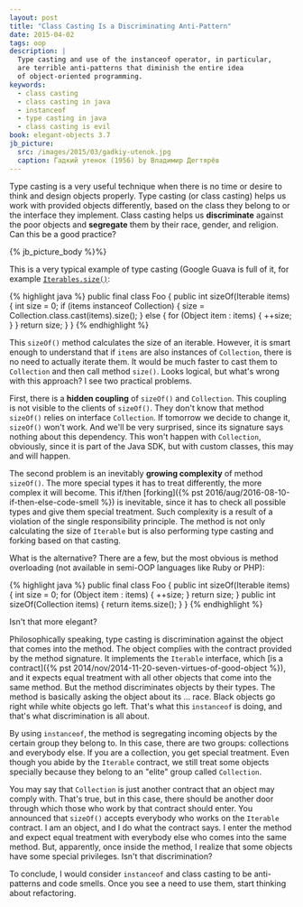 ```yaml
---
layout: post
title: "Class Casting Is a Discriminating Anti-Pattern"
date: 2015-04-02
tags: oop
description: |
  Type casting and use of the instanceof operator, in particular,
  are terrible anti-patterns that diminish the entire idea
  of object-oriented programming.
keywords:
  - class casting
  - class casting in java
  - instanceof
  - type casting in java
  - class casting is evil
book: elegant-objects 3.7
jb_picture:
  src: /images/2015/03/gadkiy-utenok.jpg
  caption: Гадкий утенок (1956) by Владимир Дегтярёв
---
```


Type casting is a very useful technique when there is no time
or desire to think and design objects properly. Type casting (or
class casting) helps us work with provided objects differently,
based on the class they belong to or the interface they implement. Class
casting helps us **discriminate** against the poor objects and **segregate**
them by their race, gender, and religion. Can this be a good practice?

<!--more-->

{% jb_picture_body %}%}

This is a very typical example of type casting (Google Guava is full
of it, for example [`Iterables.size()`](https://github.com/google/guava/blob/v18.0/guava/src/com/google/common/collect/Iterables.java#L104-L111):

{% highlight java %}
public final class Foo {
  public int sizeOf(Iterable items) {
    int size = 0;
    if (items instanceof Collection) {
      size = Collection.class.cast(items).size();
    } else {
      for (Object item : items) {
        ++size;
      }
    }
    return size;
  }
}
{% endhighlight %}

This `sizeOf()`  method calculates the size of an iterable. However, it
is smart enough to understand that if `items` are also instances of `Collection`,
there is no need to actually iterate them. It would be much faster to
cast them to `Collection` and then call method `size()`. Looks logical,
but what's wrong with this approach? I see two practical problems.

First, there is a **hidden coupling** of `sizeOf()` and `Collection`. This
coupling is not visible to the clients of `sizeOf()`. They don't know that
method `sizeOf()` relies on interface `Collection`. If tomorrow we decide
to change it, `sizeOf()` won't work. And we'll be very surprised, since
its signature says nothing about this dependency. This won't happen with
`Collection`, obviously, since it is part of the Java SDK, but with custom
classes, this may and will happen.

The second problem is an inevitably **growing complexity** of method `sizeOf()`. The
more special types it has to treat differently, the more complex it will become.
This if/then [forking]({% pst 2016/aug/2016-08-10-if-then-else-code-smell %})
is inevitable, since it has to check all possible
types and give them special treatment. Such complexity is a result
of a violation of the single responsibility principle. The method is not
only calculating the size of `Iterable` but is also performing type
casting and forking based on that casting.

What is the alternative? There are a few, but the most obvious
is method overloading (not available in semi-OOP languages like Ruby or PHP):

{% highlight java %}
public final class Foo {
  public int sizeOf(Iterable items) {
    int size = 0;
    for (Object item : items) {
      ++size;
    }
    return size;
  }
  public int sizeOf(Collection items) {
    return items.size();
  }
}
{% endhighlight %}

Isn't that more elegant?

Philosophically speaking, type casting is discrimination  against the object
that comes into the method. The object complies with the contract provided by the
method signature. It implements the `Iterable` interface, which
[is a contract]({% pst 2014/nov/2014-11-20-seven-virtues-of-good-object %}),
and it expects equal treatment with all other objects that come into
the same method. But the method discriminates objects by their types.
The method is basically asking the object about its ... race. Black
objects go right while white objects go left. That's what this `instanceof`
is doing, and that's what discrimination is all about.

By using `instanceof`, the method is segregating incoming objects by the
certain group they belong to. In this case, there are two groups: collections
and everybody else. If you are a collection, you get special treatment.
Even though you abide by the `Iterable` contract, we still treat some objects
specially because they belong to an "elite" group called `Collection`.

You may say that `Collection` is just another contract that an object may
comply with. That's true, but in this case, there should be another door through
which those who work by that contract should enter. You announced that
`sizeOf()` accepts everybody who works on the `Iterable` contract. I am an object,
and I do what the contract says. I enter the method and expect
equal treatment with everybody else who comes into the same method.
But, apparently, once inside the method, I realize that some objects have
some special privileges. Isn't that discrimination?

To conclude, I would consider `instanceof` and class casting to be
anti-patterns and code smells. Once you see a need to use them,
start thinking about refactoring.
